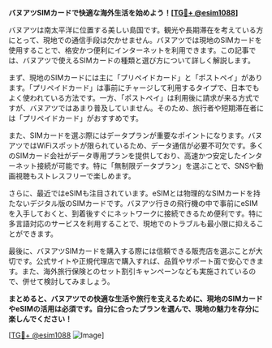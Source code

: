**バヌアツSIMカードで快適な海外生活を始めよう！[[TG💪+ @esim1088](https://t.me/s/esim1088)]**

バヌアツは南太平洋に位置する美しい島国です。観光や長期滞在を考えている方にとって、現地での通信手段は欠かせません。バヌアツでは現地のSIMカードを使用することで、格安かつ便利にインターネットを利用できます。この記事では、バヌアツで使えるSIMカードの種類と選び方について詳しく解説します。

まず、現地のSIMカードには主に「プリペイドカード」と「ポストペイ」があります。「プリペイドカード」は事前にチャージして利用するタイプで、日本でもよく使われている方法です。一方、「ポストペイ」は利用後に請求が来る方式ですが、バヌアツではあまり普及していません。そのため、旅行者や短期滞在者には「プリペイドカード」がおすすめです。

また、SIMカードを選ぶ際にはデータプランが重要なポイントになります。バヌアツではWiFiスポットが限られているため、データ通信が必要不可欠です。多くのSIMカード会社がデータ専用プランを提供しており、高速かつ安定したインターネット接続が可能です。特に「無制限データプラン」を選ぶことで、SNSや動画視聴もストレスフリーで楽しめます。

さらに、最近ではeSIMも注目されています。eSIMとは物理的なSIMカードを持たないデジタル版のSIMカードです。バヌアツ行きの飛行機の中で事前にeSIMを入手しておくと、到着後すぐにネットワークに接続できるため便利です。特に多言語対応のサービスを利用することで、現地でのトラブルも最小限に抑えることができます。

最後に、バヌアツSIMカードを購入する際には信頼できる販売店を選ぶことが大切です。公式サイトや正規代理店で購入すれば、品質やサポート面で安心できます。また、海外旅行保険とのセット割引キャンペーンなども実施されているので、併せて検討してみましょう。

**まとめると、バヌアツでの快適な生活や旅行を支えるために、現地のSIMカードやeSIMの活用は必須です。自分に合ったプランを選んで、現地の魅力を存分に楽しんでください！**

[[TG💪+ @esim1088](https://t.me/s/esim1088) ![Image](https://i.postimg.cc/Y0z9fWf4/image.png)]